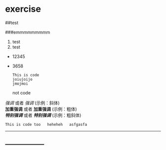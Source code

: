 # exercise

##test

###emmmmmmmmm

1. test
3. test
* 12345
* 3658

      This is code
      joiujoijo
      jmojmoi
    not code

*强调* 或者 _强调_  (示例：斜体)  
**加重强调** 或者 __加重强调__ (示例：粗体)  
***特别强调*** 或者 ___特别强调___ (示例：粗斜体)

`This is code too  
heheheh  
asfgasfa`
***
——————
---
